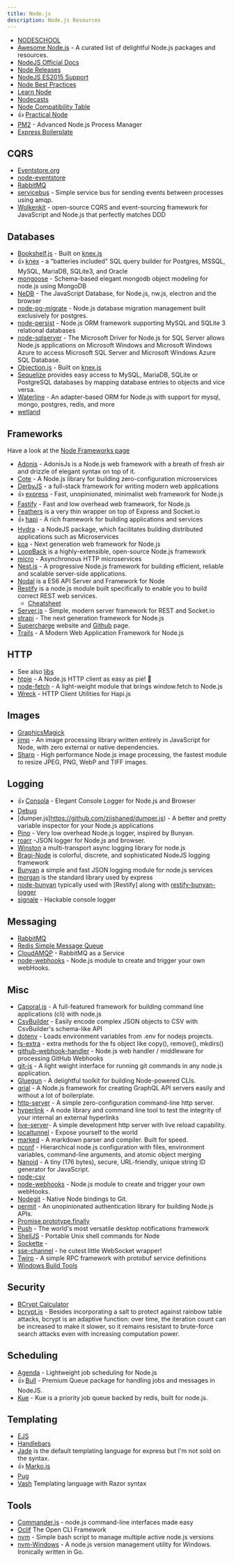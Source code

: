 ```yaml
---
title: Node.js
description: Node.js Resources
---
```


* [NODESCHOOL](https://nodeschool.io/sv/)
* [Awesome Node.js](https://github.com/sindresorhus/awesome-nodejs) - A curated list of delightful Node.js packages and resources.
* [NodeJS Official Docs](https://nodejs.org/en/docs/)
* [Node Releases](https://github.com/nodejs/Release)
* [NodeJS ES2015 Support](http://node.green/)
* [Node Best Practices](https://github.com/i0natan/nodebestpractices)
* [Learn Node](https://learnnode.com/)
* [Nodecasts](https://nodecasts.io/)
* [Node Compatibility Table](https://node.green/)
* :+1: [Practical Node](https://github.com/azat-co/practicalnode)
* [PM2](http://pm2.keymetrics.io/) - Advanced Node.js Process Manager
* [Express Boilerplate](https://github.com/danielfsousa/express-rest-es2017-boilerplate)

## CQRS

* [Eventstore.org](https://eventstore.org/)
* [node-eventstore](http://eventstore.js.org/)
* [RabbitMQ](https://www.rabbitmq.com/)
* [servicebus](https://github.com/mateodelnorte/servicebus) - Simple service bus for sending events between processes using amqp.
* [Wolkenkit](https://www.wolkenkit.io) - open-source CQRS and event-sourcing framework for JavaScript and Node.js that perfectly matches DDD

## Databases

* [Bookshelf.js](http://bookshelfjs.org/) - Built on [knex.js](http://knexjs.org/)
* :+1: [knex](http://knexjs.org/) - a "batteries included" SQL query builder for Postgres, MSSQL, MySQL, MariaDB, SQLite3, and Oracle
* [mongoose](http://mongoosejs.com/) - Schema-based elegant mongodb object modeling for node.js using MongoDB
* [NeDB](https://github.com/louischatriot/nedb) - The JavaScript Database, for Node.js, nw.js, electron and the browser
* [node-pg-migrate](https://github.com/salsita/node-pg-migrate) - Node.js database migration management built exclusively for postgres.
* [node-persist](https://github.com/joeferner/node-persist) - Node.js ORM framework supporting MySQL and SQLite 3 relational databases
* [node-sqlserver](https://github.com/Azure/node-sqlserver) - The Microsoft Driver for Node.js for SQL Server allows Node.js applications on Microsoft Windows and Microsoft Windows Azure to access Microsoft SQL Server and Microsoft Windows Azure SQL Database.
* [Objection.js](http://vincit.github.io/objection.js/) - Built on [knex.js](http://knexjs.org/)
* [Sequelize](http://docs.sequelizejs.com/) provides easy access to MySQL, MariaDB, SQLite or PostgreSQL databases by mapping database entries to objects and vice versa.
* [Waterline](https://github.com/balderdashy/waterline) - An adapter-based ORM for Node.js with support for mysql, mongo, postgres, redis, and more
* [wetland](https://wetland.spoonx.org/)

## Frameworks

Have a look at the [Node Frameworks page](http://nodeframework.com/)

* [Adonis](https://adonisjs.com/) - AdonisJs is a Node.js web framework with a breath of fresh air and drizzle of elegant syntax on top of it.
* [Cote](http://cote.js.org/) - A Node.js library for building zero-configuration microservices
* [DerbyJS](https://derbyjs.com/) - a full-stack framework for writing modern web applications
* :+1: [express](http://expressjs.com/) - Fast, unopinionated, minimalist web framework for Node.js
* [Fastify](https://www.fastify.io/) - Fast and low overhead web framework, for Node.js
* [Feathers](http://feathersjs.com/) is a very thin wrapper on top of Express and Socket.io
* :+1: [hapi](http://hapijs.com/) - A rich framework for building applications and services
* [Hydra](https://www.hydramicroservice.com/) - a NodeJS package, which facilitates building distributed applications such as Microservices
* [koa](http://koajs.com/) - Next generation web framework for Node.js
* [LoopBack](http://loopback.io/) is a highly-extensible, open-source Node.js framework
* [micro](https://github.com/zeit/micro) - Asynchronous HTTP microservices
* [Nest.js](https://nestjs.com/) - A progressive Node.js framework for building efficient, reliable and scalable server-side applications.
* [Nodal](http://www.nodaljs.com/) is a ES6 API Server and Framework for Node
* [Restify](http://restify.com/) is a node.js module built specifically to enable you to build correct REST web services.
  * [Cheatsheet](https://gist.github.com/LeCoupa/0664e885fd74152d1f90)
* [Server.js](https://serverjs.io/) - Simple, modern server framework for REST and Socket.io
* [strapi](http://strapi.io/) - The next generation framework for Node.js
* [Supercharge](https://superchargejs.com/) website and [Github](https://github.com/superchargejs) page.
* [Trails](https://trailsjs.io/) - A Modern Web Application Framework for Node.js

## HTTP

* See also [libs](/resources/libs.md#HTTP)
* [htpie](https://github.com/lukeed/httpie) - A Node.js HTTP client as easy as pie! 🥧
* [node-fetch](https://github.com/bitinn/node-fetch) - A light-weight module that brings window.fetch to Node.js
* [Wreck](https://github.com/hapijs/wreck) - HTTP Client Utilities for Hapi.js

## Images

* [GraphicsMagick](http://aheckmann.github.io/gm/)
* [jimp](https://github.com/oliver-moran/jimp) - An image processing library written entirely in JavaScript for Node, with zero external or native dependencies.
* [Sharp](https://github.com/lovell/sharp) - High performance Node.js image processing, the fastest module to resize JPEG, PNG, WebP and TIFF images.

## Logging

* :+1: [Consola](https://github.com/nuxt/consola) - Elegant Console Logger for Node.js and Browser
* [Debug](https://github.com/visionmedia/debug#readme)
* [dumper.js]https://github.com/ziishaned/dumper.js) - A better and pretty variable inspector for your Node.js applications
* [Pino](http://getpino.io/#/) - Very low overhead Node.js logger, inspired by Bunyan.
* [roarr](https://github.com/gajus/roarr) -JSON logger for Node.js and browser.
* [Winston](https://github.com/winstonjs/winston) a multi-transport async logging library for node.js
* [Bragi-Node](https://github.com/enoex/Bragi-Node) is colorful, discrete, and sophisticated NodeJS logging framework
* [Bunyan](https://github.com/trentm/node-bunyan) a simple and fast JSON logging module for node.js services
* [morgan](https://github.com/expressjs/morgan) is the standard library used by express
* [node-bunyan](https://github.com/trentm/node-bunyan) typically used with [Restify] along with [restify-bunyan-logger](https://github.com/AnyFetch/restify-bunyan-logger)
* [signale](https://github.com/klaussinani/signale) - Hackable console logger

## Messaging

* [RabbitMQ](https://www.rabbitmq.com/)
* [Redis Simple Message Queue](https://github.com/smrchy/rsmq)
* [CloudAMQP](https://www.cloudamqp.com/) - RabbitMQ as a Service
* [node-webhooks](https://github.com/roccomuso/node-webhooks) - Node.js module to create and trigger your own webHooks.

## Misc

* [Caporal.js](https://github.com/mattallty/Caporal.js) - A full-featured framework for building command line applications (cli) with node.js
* [CsvBuilder](https://github.com/nickpisacane/CsvBuilder) - Easily encode complex JSON objects to CSV with CsvBuilder's schema-like API
* [dotenv](https://github.com/motdotla/dotenv) - Loads environment variables from .env for nodejs projects.
* [fs-extra](https://github.com/jprichardson/node-fs-extra) - extra methods for the fs object like copy(), remove(), mkdirs()
* [github-webhook-handler](https://github.com/rvagg/github-webhook-handler) - Node.js web handler / middleware for processing GitHub Webhooks
* [git-js](https://github.com/steveukx/git-js) - A light weight interface for running git commands in any node.js application.
* [Gluegun](https://infinitered.github.io/gluegun/#/) - A delightful toolkit for building Node-powered CLIs.
* [grial](https://github.com/sergiodxa/grial) - A Node.js framework for creating GraphQL API servers easily and without a lot of boilerplate.
* [http-server](https://github.com/indexzero/http-server) - A simple zero-configuration command-line http server.
* [hyperlink](https://github.com/Munter/hyperlink) - A node library and command line tool to test the integrity of your internal an external hyperlinks
* [live-server](https://github.com/tapio/live-server)- A simple development http server with live reload capability.
* [localtunnel](https://localtunnel.github.io/www/) - Expose yourself to the world
* [marked](https://github.com/chjj/marked) - A markdown parser and compiler. Built for speed.
* [nconf](https://github.com/indexzero/nconf) - Hierarchical node.js configuration with files, environment variables, command-line arguments, and atomic object merging
* [Nanoid](https://github.com/ai/nanoid) - A tiny (176 bytes), secure, URL-friendly, unique string ID generator for JavaScript.
* [node-csv](https://github.com/adaltas/node-csv)
* [node-webhooks](https://github.com/roccomuso/node-webhooks) - Node.js module to create and trigger your own webHooks.
* [Nodegit](https://github.com/nodegit/nodegit) - Native Node bindings to Git.
* [permit](https://github.com/ianstormtaylor/permit) - An unopinionated authentication library for building Node.js APIs.
* [Promise.prototype.finally](https://github.com/es-shims/Promise.prototype.finally)
* [Push](https://pushjs.org) - The world's most versatile desktop notifications framework
* [ShellJS](https://github.com/shelljs/shelljs) - Portable Unix shell commands for Node
* [Sockette](https://github.com/lukeed/sockette) -
* [sse-channel](https://github.com/rexxars/sse-channel) - he cutest little WebSocket wrapper!
* [Twirp](https://github.com/twitchtv/twirp) - A simple RPC framework with protobuf service definitions
* [Windows Build Tools](https://github.com/felixrieseberg/windows-build-tools)

## Security

* [BCrypt Calculator](https://www.dailycred.com/article/bcrypt-calculator)
* [bcrypt.js](https://github.com/dcodeIO/bcrypt.js) - Besides incorporating a salt to protect against rainbow table attacks, bcrypt is an adaptive function: over time, the iteration count can be increased to make it slower, so it remains resistant to brute-force search attacks even with increasing computation power.


## Scheduling

* [Agenda](https://github.com/agenda/agenda) - Lightweight job scheduling for Node.js
* :+1: [Bull](https://github.com/OptimalBits/bull) - Premium Queue package for handling jobs and messages in NodeJS.
* [Kue](https://github.com/Automattic/kue) - Kue is a priority job queue backed by redis, built for node.js.

## Templating

* [EJS](http://www.embeddedjs.com/)
* [Handlebars](https://handlebarsjs.com/)
* [Jade](http://jade-lang.com/) is the default templating language for express but I'm not sold on the syntax.
* :+1: [Marko.js](https://markojs.com)
* [Pug](https://pugjs.org/api/getting-started.html)
* [Vash](https://github.com/kirbysayshi/vash) Templating language with Razor syntax

## Tools

* [Commander.js](https://github.com/tj/commander.js/) - node.js command-line interfaces made easy
* [Oclif](https://oclif.io/) The Open CLI Framework
* [nvm](https://github.com/creationix/nvm) - Simple bash script to manage multiple active node.js versions
* [nvm-Windows](https://github.com/coreybutler/nvm-windows) - A node.js version management utility for Windows. Ironically written in Go.